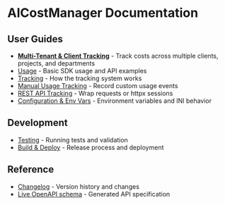 # AICostManager Documentation

## User Guides

- **[Multi-Tenant & Client Tracking](multi-tenant.md)** - Track costs across multiple clients, projects, and departments
- [Usage](usage.md) - Basic SDK usage and API examples
- [Tracking](tracking.md) - How the tracking system works
- [Manual Usage Tracking](tracker.md) - Record custom usage events
- [REST API Tracking](rest.md) - Wrap requests or httpx sessions
 - [Configuration & Env Vars](configuration.md) - Environment variables and INI behavior

## Development

- [Testing](testing.md) - Running tests and validation
- [Build & Deploy](build_and_deploy.md) - Release process and deployment

## Reference

- [Changelog](../CHANGELOG.md) - Version history and changes
- [Live OpenAPI schema](/api/v1/openapi.json) - Generated API specification
